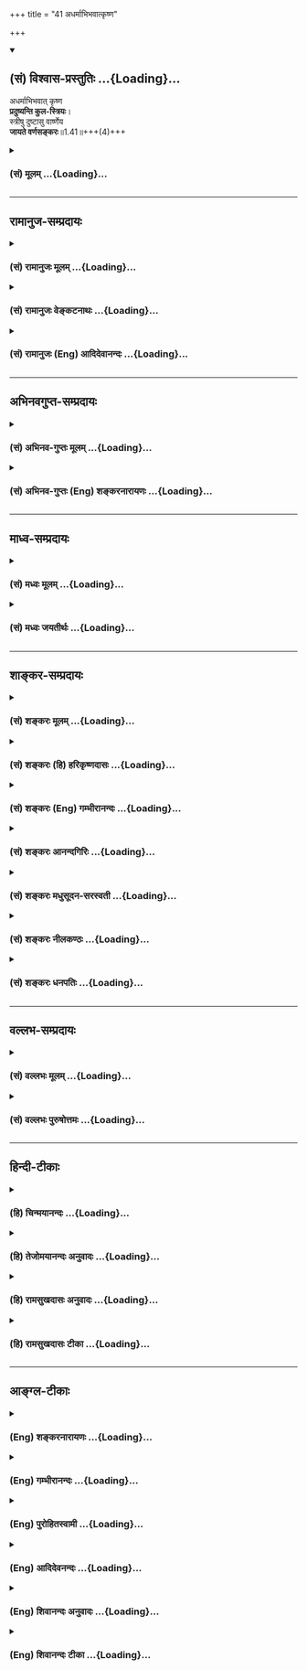 +++
title = "41 अधर्माभिभवात्कृष्ण"

+++
<div class="js_include" newlevelforh1="2" title="(सं) विश्वास-प्रस्तुतिः" unfilled url="/mahAbhAratam/shlokashaH/06-bhIShma-parva/03-bhagavad-gItA-parva/saMskRtam/vishvAsa-prastutiH/01_arjuna-viShAda-yogaH/41_adharmAbhibhavAtk.md">
<details open><summary><h2>(सं) विश्वास-प्रस्तुतिः ...{Loading}...</h2></summary>

अधर्माभिभवात् कृष्ण  
**प्रदुष्यन्ति कुल-स्त्रियः**।  
स्त्रीषु दुष्टासु वार्ष्णेय  
**जायते वर्णसङ्करः**॥1.41॥+++(4)+++
</details>
</div>
<div class="js_include collapsed" newlevelforh1="3" title="(सं) मूलम्" unfilled url="/mahAbhAratam/shlokashaH/06-bhIShma-parva/03-bhagavad-gItA-parva/saMskRtam/mUlam/01_arjuna-viShAda-yogaH/41_adharmAbhibhavAtk.md">
<details><summary><h3>(सं) मूलम् ...{Loading}...</h3></summary>

अधर्माभिभवात्कृष्ण प्रदुष्यन्ति कुलस्त्रियः।  
स्त्रीषु दुष्टासु वार्ष्णेय जायते वर्णसङ्करः।।1.41।।
</details>
</div>


_________________
## रामानुज-सम्प्रदायः
<div class="js_include collapsed" newlevelforh1="3" title="(सं) रामानुजः मूलम्" unfilled url="/mahAbhAratam/shlokashaH/06-bhIShma-parva/03-bhagavad-gItA-parva/saMskRtam/rAmAnujaH/mUlam/01_arjuna-viShAda-yogaH/41_adharmAbhibhavAtk.md">
<details><summary><h3>(सं) रामानुजः मूलम् ...{Loading}...</h3></summary>

।।1.41।। अन्तिमश्लोकव्याख्या दृश्या। 
</details>
</div>
<div class="js_include collapsed" newlevelforh1="3" title="(सं) रामानुजः वेङ्कटनाथः" unfilled url="/mahAbhAratam/shlokashaH/06-bhIShma-parva/03-bhagavad-gItA-parva/saMskRtam/rAmAnujaH/venkaTanAthaH/01_arjuna-viShAda-yogaH/41_adharmAbhibhavAtk.md">
<details><summary><h3>(सं) रामानुजः वेङ्कटनाथः ...{Loading}...</h3></summary>

  
  
।।1.41।। प्रदुष्यन्ति इति कायिकदोषोक्तिः।  
  
  

</details>
</div>
<div class="js_include collapsed" newlevelforh1="3" title="(सं) रामानुजः (Eng) आदिदेवानन्दः" unfilled url="/mahAbhAratam/shlokashaH/06-bhIShma-parva/03-bhagavad-gItA-parva/saMskRtam/rAmAnujaH/english/AdidevAnandaH/01_arjuna-viShAda-yogaH/41_adharmAbhibhavAtk.md">
<details><summary><h3>(सं) रामानुजः (Eng) आदिदेवानन्दः ...{Loading}...</h3></summary>

1.26 - 1.47 Arjuna said - Sanjaya said Sanjaya continued: The high-minded Arjuna, extremely kind, deeply friendly, and supremely righteous, having brothers like himself, though repeatedly deceived by the treacherous attempts of your people like burning in the lac-house etc., and therefore fit to be killed by him with the help of the Supreme Person, nevertheless said, 'I will not fight.' He felt weak, overcome as he was by his love and extreme compassion for his relatives. He was also filled with fear, not knowing what was righteous and what unrighteous.
His mind was tortured by grief, because of the thought of future separation from his relations. So he threw away his bow and arrow and sat on the chariot as if to fast to death.

</details>
</div>


_________________
## अभिनवगुप्त-सम्प्रदायः
<div class="js_include collapsed" newlevelforh1="3" title="(सं) अभिनव-गुप्तः मूलम्" unfilled url="/mahAbhAratam/shlokashaH/06-bhIShma-parva/03-bhagavad-gItA-parva/saMskRtam/abhinava-guptaH/mUlam/01_arjuna-viShAda-yogaH/41_adharmAbhibhavAtk.md">
<details><summary><h3>(सं) अभिनव-गुप्तः मूलम् ...{Loading}...</h3></summary>

।।1.35 1.44।। निहत्येत्यादि। आततायिनां हनने पापमेव कर्तृ। अतोऽयमर्थः
पापेन तावदेतेऽस्मच्छत्रवो हताः परतन्त्रीकृताः। तांश्च निहत्यास्मानपि
पापमाश्रयेत् +++(S omits पापम्)+++। पापमत्र लोभादिवशात् +++(S लोभवशात्)+++
कुलक्षयादिदोषादर्शनम् +++(S दोषदर्शनम्)+++। अत एव कुलादिधर्माणामुपक्षेपं +++(K
कुलक्षयादि N क्षेपकम्)+++ करोति स्वजनं हि कथमित्यादिना।  

</details>
</div>
<div class="js_include collapsed" newlevelforh1="3" title="(सं) अभिनव-गुप्तः (Eng) शङ्करनारायणः" unfilled url="/mahAbhAratam/shlokashaH/06-bhIShma-parva/03-bhagavad-gItA-parva/saMskRtam/abhinava-guptaH/english/shankaranArAyaNaH/01_arjuna-viShAda-yogaH/41_adharmAbhibhavAtk.md">
<details><summary><h3>(सं) अभिनव-गुप्तः (Eng) शङ्करनारायणः ...{Loading}...</h3></summary>

1.35 1.44 Nihatya etc. upto anususruma. Sin alone is the agent in the
act of slaying these desperadoes. Therefore here the idea is this :
These ememies of ours have been slain, i.e., have been take possession
of, by sin. Sin would come to us also after slaying them. Sin in this
context is the disregard, on account of greed etc., to the injurious
conseences like the ruination of the family and the like. That is why
Arjuna makes a specific mention of the \[ruin of the\] family etc., and
of its duties in the passage 'How by slaying my own kinsmen etc'. The
act of slaying, undertaken with an individualizing idea about its
result, and with a particularizing idea about the person to be slain, is
a great sin. To say this very thing precisely and to indicate the
intensity of his own agony, Arjuna says only to himself \[see next
sloka\]:

</details>
</div>


_________________
## माध्व-सम्प्रदायः
<div class="js_include collapsed" newlevelforh1="3" title="(सं) मध्वः मूलम्" unfilled url="/mahAbhAratam/shlokashaH/06-bhIShma-parva/03-bhagavad-gItA-parva/saMskRtam/madhvaH/mUlam/01_arjuna-viShAda-yogaH/41_adharmAbhibhavAtk.md">
<details><summary><h3>(सं) मध्वः मूलम् ...{Loading}...</h3></summary>

  
  
।।1.41।। Sri Madhvacharya did not comment on this sloka. The commentary
starts from 2.11.  
  

</details>
</div>
<div class="js_include collapsed" newlevelforh1="3" title="(सं) मध्वः जयतीर्थः" unfilled url="/mahAbhAratam/shlokashaH/06-bhIShma-parva/03-bhagavad-gItA-parva/saMskRtam/madhvaH/jayatIrthaH/01_arjuna-viShAda-yogaH/41_adharmAbhibhavAtk.md">
<details><summary><h3>(सं) मध्वः जयतीर्थः ...{Loading}...</h3></summary>

  
  
।।1.41।। Sri Jayatirtha did not comment on this sloka. The commentary
starts from 2.11.  
  

</details>
</div>


_________________
## शाङ्कर-सम्प्रदायः
<div class="js_include collapsed" newlevelforh1="3" title="(सं) शङ्करः मूलम्" unfilled url="/mahAbhAratam/shlokashaH/06-bhIShma-parva/03-bhagavad-gItA-parva/saMskRtam/shankaraH/mUlam/01_arjuna-viShAda-yogaH/41_adharmAbhibhavAtk.md">
<details><summary><h3>(सं) शङ्करः मूलम् ...{Loading}...</h3></summary>

1.41 Sri Sankaracharya did not comment on this sloka. The commentary
starts from 2.10.  
  

</details>
</div>
<div class="js_include collapsed" newlevelforh1="3" title="(सं) शङ्करः (हि) हरिकृष्णदासः" unfilled url="/mahAbhAratam/shlokashaH/06-bhIShma-parva/03-bhagavad-gItA-parva/saMskRtam/shankaraH/hindI/harikRShNadAsaH/01_arjuna-viShAda-yogaH/41_adharmAbhibhavAtk.md">
<details><summary><h3>(सं) शङ्करः (हि) हरिकृष्णदासः ...{Loading}...</h3></summary>

।।1.41।। Sri Sankaracharya did not comment on this sloka.  
  

</details>
</div>
<div class="js_include collapsed" newlevelforh1="3" title="(सं) शङ्करः (Eng) गम्भीरानन्दः" unfilled url="/mahAbhAratam/shlokashaH/06-bhIShma-parva/03-bhagavad-gItA-parva/saMskRtam/shankaraH/english/gambhIrAnandaH/01_arjuna-viShAda-yogaH/41_adharmAbhibhavAtk.md">
<details><summary><h3>(सं) शङ्करः (Eng) गम्भीरानन्दः ...{Loading}...</h3></summary>

1.41 Sri Sankaracharya did not comment on this sloka. The commentary
starts from 2.10.

</details>
</div>
<div class="js_include collapsed" newlevelforh1="3" title="(सं) शङ्करः आनन्दगिरिः" unfilled url="/mahAbhAratam/shlokashaH/06-bhIShma-parva/03-bhagavad-gItA-parva/saMskRtam/shankaraH/AnandagiriH/01_arjuna-viShAda-yogaH/41_adharmAbhibhavAtk.md">
<details><summary><h3>(सं) शङ्करः आनन्दगिरिः ...{Loading}...</h3></summary>

।।1.41।। वर्णसंकरस्य दोषपर्यवसायितामादर्शयति **संकर इति।**
कुलक्षयकराणां दोषान्तरं समुच्चिनोति **पतन्तीति।** कुलक्षयकृतां पितरो
निरयगामिनः संभवन्तीत्यत्र हेतुमाह **लुप्तेति।** पुत्रादीनां
कर्तॄणामभावाल्लुप्ता पिण्डस्योदकस्य च क्रिया येषां ते तथा। ततश्च
प्रेतत्वपरावृत्तिकारणाभावान्नरकपतनमेवावश्यकमापतेदित्यर्थः।  

</details>
</div>
<div class="js_include collapsed" newlevelforh1="3" title="(सं) शङ्करः मधुसूदन-सरस्वती" unfilled url="/mahAbhAratam/shlokashaH/06-bhIShma-parva/03-bhagavad-gItA-parva/saMskRtam/shankaraH/madhusUdana-sarasvatI/01_arjuna-viShAda-yogaH/41_adharmAbhibhavAtk.md">
<details><summary><h3>(सं) शङ्करः मधुसूदन-सरस्वती ...{Loading}...</h3></summary>

।।1.41।। कुलस्य संकरश्च कुलघ्नानां नरकायैव भवतीत्यन्वयः। न केवलं
कुलघ्नानामेव नरकपातः किंतु तत्पितॄणामपीत्याह पतन्तीति। हिशब्दोऽप्यर्थे
हेतौ वा। पुत्रादीनां कर्तॄणामभावाल्लुप्ता पिण्डस्योदकस्य च क्रिया येषां
ते तथा कुलघ्नानां पितरः पतन्ति नरकायैवेत्यनुषङ्गः।  
  

</details>
</div>
<div class="js_include collapsed" newlevelforh1="3" title="(सं) शङ्करः नीलकण्ठः" unfilled url="/mahAbhAratam/shlokashaH/06-bhIShma-parva/03-bhagavad-gItA-parva/saMskRtam/shankaraH/nIlakaNThaH/01_arjuna-viShAda-yogaH/41_adharmAbhibhavAtk.md">
<details><summary><h3>(सं) शङ्करः नीलकण्ठः ...{Loading}...</h3></summary>

।।1.41।। कथं तर्हि जामदग्न्येन रामेण क्षत्रियेषु हतेषु तत्स्त्रियः
पुनःपुनर्ब्राह्मणेभ्यः पुत्रान् जनयामासुरित्युपाख्यायते कथं वा
धृतराष्ट्रादीनामसंकरजत्वमित्याशङ्क्याह **पतन्तीति।** हि शब्दो वैदिकीं
प्रसिद्धिं द्योतयति। सा हिन शेषो अग्ने अन्यजातमस्ति इति श्रुतिः।
अन्यस्माज्जातं शेषोऽपत्यं नास्तीति तदर्थः। अन्योदर्यो मनसापि न मन्तव्यो
ममायं पुत्रः इति यास्कवचनाच्च। ये यजामहे इति शास्त्रात् ये वयं स्मस्ते
वयं यजामह इत्यर्थकाद्दृश्यमानस्य पित्रादेः संशयग्रस्तत्वादयं मम पितैवेति
निश्चयस्य दुःसाध्यत्वात्। मन्त्रश्चयोऽहमस्मि स सन्यजे।
ब्राह्मणेऽर्थवादश्चनचैतद्विद्मो ब्राह्मणाः स्मो वयमब्राह्मणा वा इति।
तस्माद्बीजपतेरेव पिण्डादिप्राप्तिर्नतु क्षेत्रपतेरिति
लुप्तपिण्डोदकक्रियत्वादवश्यं पितॄणां पातो भवति। क्षेत्रजपुत्रस्मृतिस्तु
इह लोके वंशस्थापनमात्रपरा नतु तेन क्षेत्रपतेः कश्चिदामुष्मिक
उपकारोऽस्ति। उदाहृतश्रुतिविरोधात्। अयं च संकरोऽस्माभिः स्वयं
कृतश्चेदवश्यमस्मान्बाधिष्यत एवेति भावः।  
  

</details>
</div>
<div class="js_include collapsed" newlevelforh1="3" title="(सं) शङ्करः धनपतिः" unfilled url="/mahAbhAratam/shlokashaH/06-bhIShma-parva/03-bhagavad-gItA-parva/saMskRtam/shankaraH/dhanapatiH/01_arjuna-viShAda-yogaH/41_adharmAbhibhavAtk.md">
<details><summary><h3>(सं) शङ्करः धनपतिः ...{Loading}...</h3></summary>

।।1.41।। ततश्च किं स्यादत आह **अधर्मेति।**
अधर्मेणाभिभवादधर्मबाहुल्यात्कुलस्त्रियः प्रकर्षेण दुष्यन्ति दुष्टा
व्यभिचारिण्यो भवन्ति। कुलक्षयकारिपतितपतिसंबन्धादेव स्त्रीणां दुष्टत्वम्आ
शुद्धेःसंप्रतीक्ष्यो हि महापातकदूषितः इत्यादिस्मृतेरित्यपि केचत्। तासु च
दुष्टासु यत्स्यात्तदाह **स्त्रीष्विति।** स्त्रीषु दुष्टासु वर्णसंकारो
जायते। सर्वानर्थमूलभूताधर्मसाधनाद्युद्धादस्मदपकर्षणमेव कर्तुमर्हसि नतु
तत्र प्रवर्तनमिति सूचयन्नाह कृष्णेति। हे वृष्णिकुलोद्भव
कुलमर्यादाभिज्ञस्त्वमेतकथं न जानासि ज्ञात्वा च किमर्थमुपेक्षस इति
ध्वनयन्संबोधयति **वार्ष्णेयेति।  
**

</details>
</div>


_________________
## वल्लभ-सम्प्रदायः
<div class="js_include collapsed" newlevelforh1="3" title="(सं) वल्लभः मूलम्" unfilled url="/mahAbhAratam/shlokashaH/06-bhIShma-parva/03-bhagavad-gItA-parva/saMskRtam/vallabhaH/mUlam/01_arjuna-viShAda-yogaH/41_adharmAbhibhavAtk.md">
<details><summary><h3>(सं) वल्लभः मूलम् ...{Loading}...</h3></summary>

।।1.40 1.42।। Sri Vallabhacharya did not comment on this sloka.  
  

</details>
</div>
<div class="js_include collapsed" newlevelforh1="3" title="(सं) वल्लभः पुरुषोत्तमः" unfilled url="/mahAbhAratam/shlokashaH/06-bhIShma-parva/03-bhagavad-gItA-parva/saMskRtam/vallabhaH/puruShottamaH/01_arjuna-viShAda-yogaH/41_adharmAbhibhavAtk.md">
<details><summary><h3>(सं) वल्लभः पुरुषोत्तमः ...{Loading}...</h3></summary>

  
  
।।1.41।। तेनाग्रेऽपि कोऽपि तथा न भवतीत्याह अधर्माभिभवादिति।
अधर्माभिभवादधर्मव्याप्ताः कुलस्त्रियः प्रदुष्यन्ति व्यभिचारादिदोषयुक्ता
भवन्तीत्यर्थः। स्त्रीषु दुष्टासु जातासु वर्णसङ्करो जायते। वार्ष्णेयेति
सम्बोधनेन सत्कुलोत्पन्नानां तथात्वं कुलेऽनुचितमिति ज्ञापितम्।  
  
  
  

</details>
</div>


_________________
## हिन्दी-टीकाः
<div class="js_include collapsed" newlevelforh1="3" title="(हि) चिन्मयानन्दः" unfilled url="/mahAbhAratam/shlokashaH/06-bhIShma-parva/03-bhagavad-gItA-parva/hindI/chinmayAnandaH/01_arjuna-viShAda-yogaH/41_adharmAbhibhavAtk.md">
<details><summary><h3>(हि) चिन्मयानन्दः ...{Loading}...</h3></summary>

।।1.41।। अर्जुन अपने पूर्वकथित तर्क को आगे बढ़ाते हुए कहता है कि अधर्म
के बढ़ने पर समाज में धीरधीरे नैतिकता का पतन हो जायेगा और वर्णसंकर
जातियाँ उत्पन्न होंगी।  
वर्ण एक ऐसा शब्द है जिसका अर्थ विकृत हो जाने से वह आज के शिक्षित लोगों
की तीखी आलोचना का विषय बन गया है। उनकी आलोचना उचित है यदि उसका विकृत
अर्थ स्वीकृत हो। परन्तु आज वर्ण के नाम पर देश में जो कुछ होते हुये हम
देख रहे हैं वह हिन्दू जीवन पद्धति का पतित रूप है। प्राचीन काल में वर्ण
विभाग का आधार समाज के व्यक्तियों की मानसिक व बौद्धिक क्षमता और पक्वता
होती थी।  
  
बुद्धिमान तथा अध्ययन अध्यापन एवं अनुसंधान में रुचि रखने वाले लोग
ब्राह्मण कहलाते थे क्षत्रिय वे थे जिनमें राजनीति द्वारा राष्ट्र का
नेतृत्व करने की सार्मथ्य थी और जो अपने ऊपर इस कार्य का उत्तरदायित्व लेते
थे कि राष्ट्र को आन्तरिक और बाह्य आक्रमणों से बचाकर राष्ट्र में शांति और
समृद्धि लायें। कृषि और वाणिज्य के द्वारा समाज सेवा करने वालों को वैश्य
कहते थे। वे लोग जो उपयुक्त कर्मों में से कोई भी कर्म नहीं कर सकते थे
शूद्र कहे जाते थे। उनका कर्तव्य सेवा और श्रम करना था। हमारे आज के
समाजसेवक और अधिकारी वर्ग कृषक और औद्योगिक कार्यकर्त्ता आदि सभी उपर्युक्त
वर्ण व्यवस्था में आ जाते हैं।  
  
वर्णव्यवस्था को जब हम उसके व्यापक अर्थ में समझते हैं तब हमें आज भी वह
अनेक संगठनों के रूप में दिखाई देती है। अत वर्णसंकर के विरोध का अर्थ इतना
ही है कि एक विद्युत अभियन्ता शल्यकक्ष में चिकित्सक का काम करता हुआ समाज
को खतरा सिद्ध होगा तो किसी चिकित्सक को जल विद्युत योजना का प्रशासनिक एवं
योजना अधिकारी नियुक्त करने पर समाज की हानि होगी  
समाज में नैतिक पतन होने पर अनियन्त्रित वासनाओं में डूबे युवक और युवतियाँ
स्वच्छन्दता से परस्पर मिलते हैं। कामना के वश में वे सामाजिक और
सांस्कृतिक विकास का किंचित भी विचार नहीं करते। इसलिये अर्जुन को भय है कि
वर्णसंकर के कारण समाज और संस्कृति का पतन होगा।  

</details>
</div>
<div class="js_include collapsed" newlevelforh1="3" title="(हि) तेजोमयानन्दः अनुवादः" unfilled url="/mahAbhAratam/shlokashaH/06-bhIShma-parva/03-bhagavad-gItA-parva/hindI/tejomayAnandaH/anuvAdaH/01_arjuna-viShAda-yogaH/41_adharmAbhibhavAtk.md">
<details><summary><h3>(हि) तेजोमयानन्दः अनुवादः ...{Loading}...</h3></summary>

।।1.41।। हे कृष्ण ! पाप के अधिक बढ़ जाने से कुल की स्त्रियां दूषित हो
जाती हैं, और हे वार्ष्णेय ! स्त्रियों के दूषित होने पर वर्णसंकर उत्पन्न
होता है।

</details>
</div>
<div class="js_include collapsed" newlevelforh1="3" title="(हि) रामसुखदासः अनुवादः" unfilled url="/mahAbhAratam/shlokashaH/06-bhIShma-parva/03-bhagavad-gItA-parva/hindI/rAmasukhadAsaH/anuvAdaH/01_arjuna-viShAda-yogaH/41_adharmAbhibhavAtk.md">
<details><summary><h3>(हि) रामसुखदासः अनुवादः ...{Loading}...</h3></summary>

।।1.41।। हे कृष्ण! अधर्म के अधिक बढ़ जाने से कुल की स्त्रियाँ दूषित हो
जाती हैं; (और) हे वार्ष्णेय! स्त्रियों के दूषित होने पर वर्णसंकर पैदा हो
जाते हैं।

</details>
</div>
<div class="js_include collapsed" newlevelforh1="3" title="(हि) रामसुखदासः टीका" unfilled url="/mahAbhAratam/shlokashaH/06-bhIShma-parva/03-bhagavad-gItA-parva/hindI/rAmasukhadAsaH/TIkA/01_arjuna-viShAda-yogaH/41_adharmAbhibhavAtk.md">
<details><summary><h3>(हि) रामसुखदासः टीका ...{Loading}...</h3></summary>

।।1.41।।***व्याख्या--*'अधर्माभिभवात्कृष्ण ৷৷. प्रदुष्यन्ति
कुलस्त्रियः'--**धर्मका पालन करनेसे अन्तःकरण शुद्ध हो जाता है। अन्तःकरण
शुद्ध होनेसे बुद्धि सात्त्विकी बन जाती है। सात्त्विकी बुद्धिमें क्या
करना चाहिये और क्या नहीं करना चाहिये इसका विवेक जाग्रत् रहता है। परन्तु
जब कुलमें अधर्म बढ़ जाता है तब आचरण अशुद्ध होने लगते हैं जिससे अन्तःकरण
अशुद्ध हो जाता है। अन्तःकरण अशुद्ध होनेसे बुद्धि तामसी बन जाती है।
बुद्धि तामसी होनेसे मनुष्य अकर्तव्यको कर्तव्य और कर्तव्यको अकर्तव्य
मानने लग जाता है अर्थात् उसमें शास्त्रमर्यादासे उलटी बातें पैदा होने लग
जाती हैं। इस विपरीत बुद्धिसे कुलकी स्त्रियाँ दूषित अर्थात् व्यभिचारिणी
हो जाती हैं।

</details>
</div>


_________________
## आङ्ग्ल-टीकाः
<div class="js_include collapsed" newlevelforh1="3" title="(Eng) शङ्करनारायणः" unfilled url="/mahAbhAratam/shlokashaH/06-bhIShma-parva/03-bhagavad-gItA-parva/english/shankaranArAyaNaH/01_arjuna-viShAda-yogaH/41_adharmAbhibhavAtk.md">
<details><summary><h3>(Eng) शङ्करनारायणः ...{Loading}...</h3></summary>

1.41. Because of the domination of impiety, O Krsna, the women of the family become corrupt; when the women become corrupt, O member of the Vrsni-clan, there arises the intermixture of castes;

</details>
</div>
<div class="js_include collapsed" newlevelforh1="3" title="(Eng) गम्भीरानन्दः" unfilled url="/mahAbhAratam/shlokashaH/06-bhIShma-parva/03-bhagavad-gItA-parva/english/gambhIrAnandaH/01_arjuna-viShAda-yogaH/41_adharmAbhibhavAtk.md">
<details><summary><h3>(Eng) गम्भीरानन्दः ...{Loading}...</h3></summary>

1.41 O Krsna, when vice predominates, the women of the family become corrupt. O descendent of the Vrsnis, when women become corrupted, it results in the intermingling of castes.

</details>
</div>
<div class="js_include collapsed" newlevelforh1="3" title="(Eng) पुरोहितस्वामी" unfilled url="/mahAbhAratam/shlokashaH/06-bhIShma-parva/03-bhagavad-gItA-parva/english/purohitasvAmI/01_arjuna-viShAda-yogaH/41_adharmAbhibhavAtk.md">
<details><summary><h3>(Eng) पुरोहितस्वामी ...{Loading}...</h3></summary>

1.41 When irreligion spreads, the women of the house begin to stray;
when they lose their purity, adulteration of the stock follows.

</details>
</div>
<div class="js_include collapsed" newlevelforh1="3" title="(Eng) आदिदेवनन्दः" unfilled url="/mahAbhAratam/shlokashaH/06-bhIShma-parva/03-bhagavad-gItA-parva/english/AdidevanandaH/01_arjuna-viShAda-yogaH/41_adharmAbhibhavAtk.md">
<details><summary><h3>(Eng) आदिदेवनन्दः ...{Loading}...</h3></summary>

1.41 When lawlessness prevails, O Krsna, the women of the clan become corrupt; when women become corrupt, there arises intermixture of classes.

</details>
</div>
<div class="js_include collapsed" newlevelforh1="3" title="(Eng) शिवानन्दः अनुवादः" unfilled url="/mahAbhAratam/shlokashaH/06-bhIShma-parva/03-bhagavad-gItA-parva/english/shivAnandaH/anuvAdaH/01_arjuna-viShAda-yogaH/41_adharmAbhibhavAtk.md">
<details><summary><h3>(Eng) शिवानन्दः अनुवादः ...{Loading}...</h3></summary>

1.41. By the prevalence of impiety, O Krishna, the women of the family become corrupt; and , women being corrupted, O Varshenya (descendant of Vrishni), there arises intermingling of castes.

</details>
</div>
<div class="js_include collapsed" newlevelforh1="3" title="(Eng) शिवानन्दः टीका" unfilled url="/mahAbhAratam/shlokashaH/06-bhIShma-parva/03-bhagavad-gItA-parva/english/shivAnandaH/TIkA/01_arjuna-viShAda-yogaH/41_adharmAbhibhavAtk.md">
<details><summary><h3>(Eng) शिवानन्दः टीका ...{Loading}...</h3></summary>

1.41 अधर्माभिभवात् from the prevalence of impiety; कृष्ण O Krishna;
प्रदुष्यन्ति become corrupt; कुलस्त्रियः the women of the family;
स्त्रीषु in women; दुष्टासु (being) corrupt; वार्ष्णेय O Varshneya;
जायते arises; वर्णसङ्करः casteadmixture.No Commentary.

</details>
</div>
